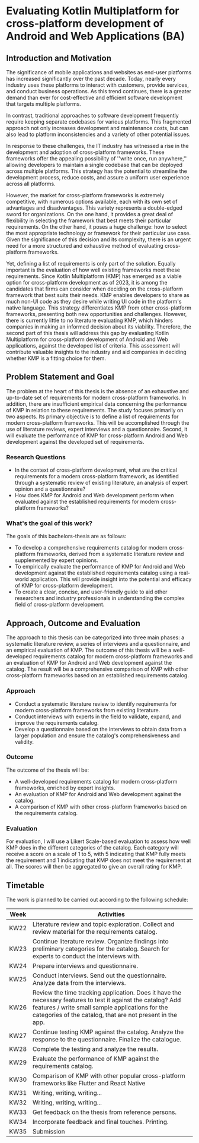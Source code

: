 # Evaluating Kotlin Multiplatform for cross-platform development of Android and Web Applications (BA)

## Introduction and Motivation

The significance of mobile applications and websites as end-user platforms has increased significantly over the past decade. Today, nearly every industry uses these platforms to interact with customers, provide services, and conduct business operations. As this trend continues, there is a greater demand than ever for cost-effective and efficient software development that targets multiple platforms.

In contrast, traditional approaches to software development frequently require keeping separate codebases for various platforms. This fragmented approach not only increases development and maintenance costs, but can also lead to platform inconsistencies and a variety of other potential issues.

In response to these challenges, the IT industry has witnessed a rise in the development and adoption of cross-platform frameworks. These frameworks offer the appealing possibility of ''write once, run anywhere,'' allowing developers to maintain a single codebase that can be deployed across multiple platforms. This strategy has the potential to streamline the development process, reduce costs, and assure a uniform user experience across all platforms.

However, the market for cross-platform frameworks is extremely competitive, with numerous options available, each with its own set of advantages and disadvantages. This variety represents a double-edged sword for organizations. On the one hand, it provides a great deal of flexibility in selecting the framework that best meets their particular requirements. On the other hand, it poses a huge challenge: how to select the most appropriate technology or framework for their particular use case.
Given the significance of this decision and its complexity, there is an urgent need for a more structured and exhaustive method of evaluating cross-platform frameworks.

Yet, defining a list of requirements is only part of the solution. Equally important is the evaluation of how well existing frameworks meet these requirements.
Since Kotlin Multiplatform (KMP) has emerged as a viable option for cross-platform development as of 2023, it is among the candidates that firms can consider when deciding on the cross-platform framework that best suits their needs. KMP enables developers to share as much non-UI code as they desire while writing UI code in the platform's native language. This strategy differentiates KMP from other cross-platform frameworks, presenting both new opportunities and challenges.
However, there is currently little to no literature evaluating KMP, which hinders companies in making an informed decision about its viability. Therefore, the second part of this thesis will address this gap by evaluating Kotlin Multiplatform for cross-platform development of Android and Web applications, against the developed list of criteria. This assessment will contribute valuable insights to the industry and aid companies in deciding whether KMP is a fitting choice for them.

## Problem Statement and Goal
The problem at the heart of this thesis is the absence of an exhaustive and up-to-date set of requirements for modern cross-platform frameworks. In addition, there are insufficient empirical data concerning the performance of KMP in relation to these requirements.
The study focuses primarily on two aspects. Its primary objective is to define a list of requirements for modern cross-platform frameworks. This will be accomplished through the use of literature reviews, expert interviews and a questionnaire. Second, it will evaluate the performance of KMP for cross-platform Android and Web development against the developed set of requirements.

### Research Questions
* In the context of cross-platform development, what are the critical requirements for a modern cross-platform framework, as identified through a systematic review of existing literature, an analysis of expert opinion and a questionnaire?
* How does KMP for Android and Web development perform when evaluated against the established requirements for modern cross-platform frameworks?

### What's the goal of this work?
The goals of this bachelors-thesis are as follows: 
* To develop a comprehensive requirements catalog for modern cross-platform frameworks, derived from a systematic literature review and supplemented by expert opinions.
* To empirically evaluate the performance of KMP for Android and Web development against the established requirements catalog using a real-world application. This will provide insight into the potential and efficacy of KMP for cross-platform development.
* To create a clear, concise, and user-friendly guide to aid other researchers and industry professionals in understanding the complex field of cross-platform development.


## Approach, Outcome and Evaluation
The approach to this thesis can be categorized into three main phases: a systematic literature review, a series of interviews and a questionnaire, and an empirical evaluation of KMP.
The outcome of this thesis will be a well-developed requirements catalog for modern cross-platform frameworks and an evaluation of KMP for Android and Web development against the catalog. The result will be a comprehensive comparison of KMP with other cross-platform frameworks based on an established requirements catalog.

### Approach
* Conduct a systematic literature review to identify requirements for modern cross-platform frameworks from existing literature.
* Conduct interviews with experts in the field to validate, expand, and improve the requirements catalog.
* Develop a questionnaire based on the interviews to obtain data from a larger population and ensure the catalog's comprehensiveness and validity.

### Outcome
The outcome of the thesis will be: 
* A well-developed requirements catalog for modern cross-platform frameworks, enriched by expert insights.
* An evaluation of KMP for Android and Web development against the catalog.
* A comparison of KMP with other cross-platform frameworks based on the requirements catalog.

### Evaluation
For evaluation, I will use a Likert Scale-based evaluation to assess how well KMP does in the different categories of the catalog. Each category will receive a score on a scale of 1 to 5, with 5 indicating that KMP fully meets the requirement and 1 indicating that KMP does not meet the requirement at all. The scores will then be aggregated to give an overall rating for KMP.

## Timetable
The work is planned to be carried out according to the following schedule:

| Week | Activities                                                                 |
|------|----------------------------------------------------------------------------|
| KW22 | Literature review and topic exploration. Collect and review material for the requirements catalog. |
| KW23 | Continue literature review. Organize findings into preliminary categories for the catalog. Search for experts to conduct the interviews with. |
| KW24 | Prepare interviews and questionnaire. |
| KW25 | Conduct interviews. Send out the questionnaire. Analyze data from the interviews. |
| KW26 | Review the time tracking application. Does it have the necessary features to test it against the catalog? Add features / write small sample applications for the categories of the catalog, that are not present in the app. |
| KW27 | Continue testing KMP against the catalog. Analyze the response to the questionnaire. Finalize the catalogue. |
| KW28 | Complete the testing and analyze the results. |
| KW29 | Evaluate the performance of KMP against the requirements catalog. |
| KW30 | Comparison of KMP with other popular cross-platform frameworks like Flutter and React Native |
| KW31 | Writing, writing, writing... |
| KW32 | Writing, writing, writing... |
| KW33 | Get feedback on the thesis from reference persons. |
| KW34 | Incorporate feedback and final touches. Printing. |
| KW35 | Submission |
